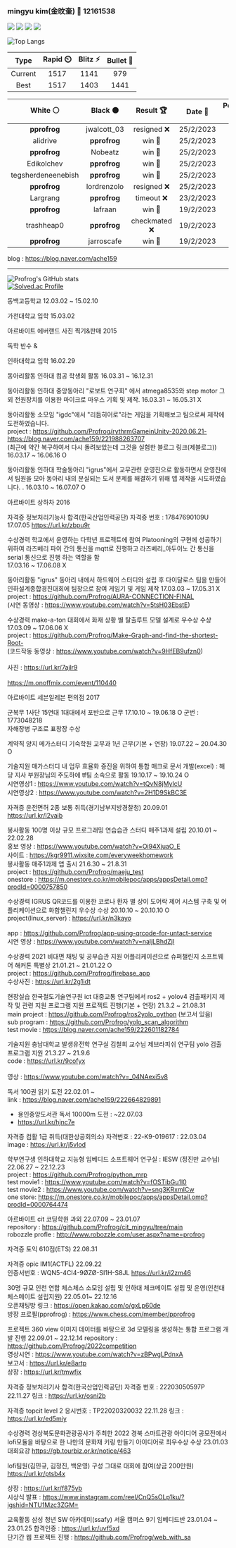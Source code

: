 ### mingyu kim(金旼奎) 👋 12161538


<!--
**Profrog/Profrog** is a ✨ _special_ ✨ repository because its `README.md` (this file) appears on your GitHub profile.

Here are some ideas to get you started:

- 🔭 I’m currently working on ...
- 🌱 I’m currently learning ...
- 👯 I’m looking to collaborate on ...
- 🤔 I’m looking for help with ...
- 💬 Ask me about ...
- 📫 How to reach me: ...
- 😄 Pronouns: ...
- ⚡ Fun fact: ...
-->

 
 
<a href="https://developer.android.com" target="_blank"><img src="https://img.shields.io/badge/Android-3DDC84?style=flat-square&logo=Android Studio&logoColor=white"/></a>
<a href="http://www.robozzle.com/user.aspx?name=profrog" target="_blank"><img src="https://img.shields.io/badge/robozzle-D62300?style=flat-square&logo=Burger King&logoColor=white"/></a>
<a href="https://en.cppreference.com/w/" target="_blank"><img src="https://img.shields.io/badge/C++-00599C?style=flat-square&logo=C&logoColor=white"/></a>
<a href="https://github.com/" target="_blank"><img src="https://img.shields.io/badge/GitHub-181717?style=flat-square&logo=Github&logoColor=white"/></a>  
 
![Top Langs](https://github-readme-stats.vercel.app/api/top-langs/?username=Profrog&layout=radical&theme=merko)

<!--START_SECTION:chessStats-->
<!-- Automatically generated with https://github.com/Balastrong/chess-stats-action -->

| Type | Rapid ⏲️ | Blitz ⚡ | Bullet 🔫 |
|:---:|:---:|:---:|:---:|
| Current | 1517 | 1141 | 979 |
| Best | 1517 | 1403 | 1441 |

| White ⚪ | Black ⚫ | Result 🏆 | Date 📅 | Position 🗺️ | Type 🕕 |
|:---:|:---:|:---:|:---:|:---:|:---:|
| **pprofrog** | jwalcott_03 | resigned ❌ | 25/2/2023 | <a href="http://www.ee.unb.ca/cgi-bin/tervo/fen.pl?select=2Q1q1k1/5p2/5Ppp/2p1r3/3r4/6PK/1PP2R1P/8 w - -">Link</a> | Blitz |
| alidrive | **pprofrog** | win 🥇 | 25/2/2023 | <a href="http://www.ee.unb.ca/cgi-bin/tervo/fen.pl?select=r4r2/p1p2Nk1/6pp/3P4/8/8/PP4K1/5R2 w - -">Link</a> | Blitz |
| **pprofrog** | Nobeatz | win 🥇 | 25/2/2023 | <a href="http://www.ee.unb.ca/cgi-bin/tervo/fen.pl?select=8/p4Qpk/7p/2p1PN2/1p2P3/7K/5qPP/3b4 b - -">Link</a> | Blitz |
| Edikolchev | **pprofrog** | win 🥇 | 25/2/2023 | <a href="http://www.ee.unb.ca/cgi-bin/tervo/fen.pl?select=3r1r2/p1Q4p/k1p4q/Pp2p3/2B1P3/3P1b2/1PP2P2/R3KN2 w Q -">Link</a> | Blitz |
| tegsherdeneenebish | **pprofrog** | win 🥇 | 25/2/2023 | <a href="http://www.ee.unb.ca/cgi-bin/tervo/fen.pl?select=8/5rp1/1R1pk3/2p1p1P1/2P1P2P/3P4/4bPK1/8 w - -">Link</a> | Blitz |
| **pprofrog** | lordrenzolo | resigned ❌ | 25/2/2023 | <a href="http://www.ee.unb.ca/cgi-bin/tervo/fen.pl?select=q4rk1/2pb1ppp/1rn1p3/N2p4/3P4/Q1P5/P1P1PPPP/2KR1B1R w - -">Link</a> | Blitz |
| Largrang | **pprofrog** | timeout ❌ | 23/2/2023 | <a href="http://www.ee.unb.ca/cgi-bin/tervo/fen.pl?select=r1bqk1nr/ppp2pQp/2np4/8/4P3/5N2/PPP2PPP/R1B1KB1R b KQkq - 0 7">Link</a> | Daily |
| **pprofrog** | lafraan | win 🥇 | 19/2/2023 | <a href="http://www.ee.unb.ca/cgi-bin/tervo/fen.pl?select=4k2Q/ppp3R1/3p4/2nP1p2/2P2q2/P7/8/1R5K b - -">Link</a> | Blitz |
| trashheap0 | **pprofrog** | checkmated ❌ | 19/2/2023 | <a href="http://www.ee.unb.ca/cgi-bin/tervo/fen.pl?select=r1b2qk1/2pp3Q/p1n1p3/1p2P1N1/8/2N5/PPP3PP/R5K1 b - -">Link</a> | Blitz |
| **pprofrog** | jarroscafe | win 🥇 | 19/2/2023 | <a href="http://www.ee.unb.ca/cgi-bin/tervo/fen.pl?select=5k1r/1p2p1b1/2pn2N1/3p4/3P1P2/P1P3B1/1P4K1/4RR2 b - -">Link</a> | Blitz |

<!--END_SECTION:chessStats-->

blog : https://blog.naver.com/ache159

---------------------------------------------------------------------------------------------------------------------------------------------------------------------

![Profrog's GitHub stats](https://github-readme-stats.vercel.app/api?username=Profrog&show_icons=true&theme=highcontrast)  
[![Solved.ac Profile](http://mazassumnida.wtf/api/v2/generate_badge?boj=profrog)](https://solved.ac/profrog/)

동백고등학교 12.03.02 ~ 15.02.10  

가천대학교 입학 15.03.02

아르바이트 에버랜드 사진 찍기&판매 2015

독학 반수 & 

인하대학교 입학 16.02.29  

동아리활동 인하대 컴공 학생회 활동 16.03.31 ~ 16.12.31

동아리활동	인하대 중앙동아리 "로보트 연구회" 에서 atmega8535와 step motor 그 외 전원장치를 이용한 마이크로 마우스 기획 및 제작.	16.03.31 ~ 16.05.31	X

동아리활동	소모임 "igdc"에서 "리듬히어로"라는 게임을 기획해보고 팀으로써 제작에 도전하였습니다.
 <br>project : https://github.com/Profrog/rythrmGameinUnity-2020.06.21-
  https://blog.naver.com/ache159/221988263707
    <br>(최근에 약간 복구하여서 다시 돌려보았는데 그것을 실험한 블로그 링크(제블로그))	16.03.17 ~ 16.06.16	O

동아리활동	인하대 학술동아리 "igrus"에서 교무관련 운영진으로 활동하면서 운영진에서 팀원을 모아 동아리 내의 분실되는 도서 문제를 해결하기 위해 앱 제작을 시도하였습니다. .	16.03.10 ~ 16.07.07	O

아르바이트 상하차 2016

자격증 정보처리기능사 합격(한국산업인력공단) 자격증 번호 : 17847690109U  
17.07.05
https://url.kr/zbpu9r  

수상경력	학교에서 운영하는 다학년 프로젝트에 참여 Platooning의 구현에 성공하기 위하여 라즈베리 파이 간의 통신을  mqtt로 진행하고 라즈베리_아두이노 간 통신을 serial 통신으로 진행 하는 역할을 함	
17.03.16 ~ 17.06.08	X

동아리활동	"igrus" 동아리 내에서 하드웨어 스터디와 설립 후 다이달로스 팀을 만들어 인하설계종합경진대회에 팀장으로 참여 게임기 및 게임 제작 17.03.03 ~ 17.05.31	X
 <br>project : https://github.com/Profrog/AURA-CONNECTION-FINAL
  <br>(시연 동영상 : https://www.youtube.com/watch?v=5tsH03EbstE)	

수상경력	make-a-ton 대회에서 화재 상황 별 탈출루트 모델 설계로 우수상 수상 17.03.09 ~ 17.06.06	X
 <br>project : https://github.com/Profrog/Make-Graph-and-find-the-shortest-Root-
 <br>(코드작동 동영상 : https://www.youtube.com/watch?v=9HfEB9ufzn0)	
 <br> 사진 : https://url.kr/7ajlr9  
 <br>https://m.onoffmix.com/event/110440      

아르바이트 세븐일레븐 편의점 2017

군복무	1사단 15연대 1대대에서 포반으로 근무	17.10.10 ~ 19.06.18	O
군번 : 1773048218  
자해장병 구조로 표창장 수상  

계약직	양지 메가스터디 기숙학원 교무과 1년 근무(기본 + 연장)	19.07.22 ~ 20.04.30	O

기술지원 매가스터디 내 업무 효율화 증진을 위하여 통합 매크로 문서 개발(excel) : 해당 지사 부원장님의 주도하에 tf팀 소속으로 활동	19.10.17 ~ 19.10.24	O
 <br>시연영상1 : https://www.youtube.com/watch?v=tQvN8jMyIcU
 <br>시연영상2 : https://www.youtube.com/watch?v=2H1D9SkBC3E

자격증 운전면허 2종 보통 취득(경기남부지방경찰청) 20.09.01
<br>https://url.kr/l2vaib  

봉사활동 100명 이상 규모 프로그래밍 연습습관 스터디 매주1과제 설립 20.10.01 ~ 22.02.28
 <br>홍보 영상 : https://www.youtube.com/watch?v=Oi94XjuaO_E
 <br>사이트 : https://kgr9911.wixsite.com/everyweekhomework  
봉사활동 매주1과제 앱 출시 21.6.30 ~ 21.8.31
 <br>project : https://github.com/Profrog/maeju_test
 <br>onestore : https://m.onestore.co.kr/mobilepoc/apps/appsDetail.omp?prodId=0000757850 


수상경력	IGRUS QR코드를 이용한 코로나 환자 별 상이 도어락 제어 시스템 구축 및 어플리케이션으로 화합챌린지 우수상 수상	20.10.10 ~ 20.10.10	O
 <br>project(linux_server) : https://url.kr/n3kayo  
 <br>app : https://github.com/Profrog/app-using-qrcode-for-untact-service
 <br>시연 영상 : https://www.youtube.com/watch?v=naljLBhdZjI

수상경력	2021 비대면 채팅 및 공부습관 지원 어플리케이션으로 슈퍼챌린지 소프트웨어 해커톤 특별상  21.01.21 ~ 21.01.22	O
 <br>project : https://github.com/Profrog/firebase_app
 <br>수상사진 : https://url.kr/2g1idt  
 

현장실습 한국철도기술연구원 ict 대중교통 연구팀에서 ros2 + yolov4 검출패키지 제작 및 관련 지원 프로그램 지원 프로젝트 진행(기본 + 연장) 21.3.2 ~ 21.08.31
 <br>main project : https://github.com/Profrog/ros2yolo_python (보고서 있음)
 <br>sub program : https://github.com/Profrog/yolo_scan_algorithm
 <br>test movie : https://blog.naver.com/ache159/222601182784
 
기술지원 충남대학교 발생유전학 연구실 김철희 교수님 제브라피쉬 연구팀 yolo 검출 프로그램 지원 21.3.27 ~ 21.9.6
 <br>code : https://url.kr/9cofyx  
 <br>영상 : https://www.youtube.com/watch?v=_04NAexi5v8
 

독서 100권 읽기 도전 22.02.01 ~ 
 <br>link : https://blog.naver.com/ache159/222664829891 
 * 용인중앙도서관 독서 10000m 도전 : ~22.07.03      
 * https://url.kr/hjnc7e  
 

자격증 컴활 1급 취득(대한상공회의소) 자격번호 : 22-K9-019617  : 22.03.04
 <br> image : https://url.kr/j5vlod  
  
  
학부연구생 인하대학교 지능형 임베디드 소프트웨어 연구실 : IESW (정진만 교수님) 22.06.27 ~ 22.12.23  
 project : https://github.com/Profrog/python_mrp  
 test movie1 : https://www.youtube.com/watch?v=fOSTibGu1l0  
 test movie2 : https://www.youtube.com/watch?v=sng3KRxmICw  
 one store: https://m.onestore.co.kr/mobilepoc/apps/appsDetail.omp?prodId=0000764474  
 
아르바이트 cit 코딩학원 과외 22.07.09 ~ 23.01.07
<br>repository : https://github.com/Profrog/cit_mingyu/tree/main  
robozzle profle : http://www.robozzle.com/user.aspx?name=profrog   
  
  
자격증 토익 610점(ETS) 22.08.31

자격증 opic IM1(ACTFL) 22.09.22  
인증서번호 : WQN5-4CI4-9ØZØ-SI1H-S8JL
https://url.kr/i2zm46  

30명 규모 인천 연합 체스체스 소모임 설립 및 인하대 체크메이트 설립 및 운영(인천대 체스메이트 설립지원) 22.05.01~ 22.12.16    
오픈채팅방 링크 : https://open.kakao.com/o/gxLp60de  
방장 프로필(pprofrog) : https://www.chess.com/member/pprofrog

프로젝트 360 view 이미지 데이터를 바탕으로 3d 모델링을 생성하는 통합 프로그램 개발 진행 22.09.01 ~ 22.12.14
repository : https://github.com/Profrog/2022competition    
영상시연 : https://www.youtube.com/watch?v=zBPwgLPdnxA  
보고서 : https://url.kr/e8artp    
상장 : https://url.kr/tmwfjx    


자격증 정보처리기사 합격(한국산업인력공단) 자격증 번호 : 22203050597P  22.11.27 
링크 : https://url.kr/osni2b   

자격증 topcit level 2  응시번호 : TP22020320032  22.11.28
링크 : https://url.kr/ed5miy   

수상경력 경상북도문화관광공사가 주최한 2022 경북 스마트관광 아이디어 공모전에서 lofi모듈을 바탕으로 한 나만의 문화재 키링 만들기 아이디어로 최우수상 수상 23.01.03  
대회요강 https://gb.tourbiz.or.kr/notice/463  

lofi팀원(김민규, 김정진, 백운영) 구성 그대로 대회에 참여(상금 200만원)  
https://url.kr/ptsb4x  

상장 : https://url.kr/f875yb    
시상식 발표 : https://www.instagram.com/reel/CnQ5sOLp1ku/?igshid=NTU1Mzc3ZGM=  

교육활동 삼성 청년 SW 아카데미(ssafy) 서울 캠퍼스 9기 임베디드반 23.01.04 ~  23.01.25
합격인증 : https://url.kr/uvf5xd  
단기간 웹 프로젝트 진행 : https://github.com/Profrog/web_with_sa  



